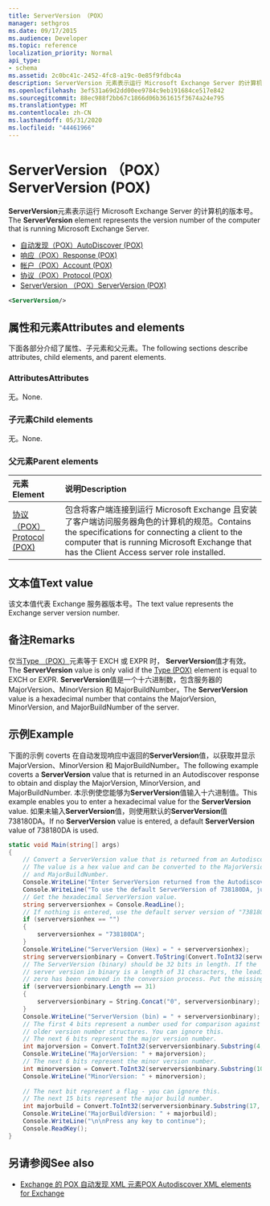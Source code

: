 ```yaml
---
title: ServerVersion （POX）
manager: sethgros
ms.date: 09/17/2015
ms.audience: Developer
ms.topic: reference
localization_priority: Normal
api_type:
- schema
ms.assetid: 2c0bc41c-2452-4fc8-a19c-0e85f9fdbc4a
description: ServerVersion 元素表示运行 Microsoft Exchange Server 的计算机的版本号。
ms.openlocfilehash: 3ef531a69d2dd00ee9784c9eb191684ce517e842
ms.sourcegitcommit: 88ec988f2bb67c1866d06b361615f3674a24e795
ms.translationtype: MT
ms.contentlocale: zh-CN
ms.lasthandoff: 05/31/2020
ms.locfileid: "44461966"
---
```

# <a name="serverversion-pox"></a><span data-ttu-id="74186-103">ServerVersion （POX）</span><span class="sxs-lookup"><span data-stu-id="74186-103">ServerVersion (POX)</span></span>

<span data-ttu-id="74186-104">**ServerVersion**元素表示运行 Microsoft Exchange Server 的计算机的版本号。</span><span class="sxs-lookup"><span data-stu-id="74186-104">The **ServerVersion** element represents the version number of the computer that is running Microsoft Exchange Server.</span></span> 
  
- [<span data-ttu-id="74186-105">自动发现（POX）</span><span class="sxs-lookup"><span data-stu-id="74186-105">AutoDiscover (POX)</span></span>](autodiscover-pox.md) 
- [<span data-ttu-id="74186-106">响应（POX）</span><span class="sxs-lookup"><span data-stu-id="74186-106">Response (POX)</span></span>](response-pox.md)
- [<span data-ttu-id="74186-107">帐户（POX）</span><span class="sxs-lookup"><span data-stu-id="74186-107">Account (POX)</span></span>](account-pox.md)
- [<span data-ttu-id="74186-108">协议（POX）</span><span class="sxs-lookup"><span data-stu-id="74186-108">Protocol (POX)</span></span>](protocol-pox.md)
- [<span data-ttu-id="74186-109">ServerVersion （POX）</span><span class="sxs-lookup"><span data-stu-id="74186-109">ServerVersion (POX)</span></span>](serverversion-pox.md)
  
```xml
<ServerVersion/>
```

## <a name="attributes-and-elements"></a><span data-ttu-id="74186-110">属性和元素</span><span class="sxs-lookup"><span data-stu-id="74186-110">Attributes and elements</span></span>

<span data-ttu-id="74186-111">下面各部分介绍了属性、子元素和父元素。</span><span class="sxs-lookup"><span data-stu-id="74186-111">The following sections describe attributes, child elements, and parent elements.</span></span>
  
### <a name="attributes"></a><span data-ttu-id="74186-112">Attributes</span><span class="sxs-lookup"><span data-stu-id="74186-112">Attributes</span></span>

<span data-ttu-id="74186-113">无。</span><span class="sxs-lookup"><span data-stu-id="74186-113">None.</span></span>
  
### <a name="child-elements"></a><span data-ttu-id="74186-114">子元素</span><span class="sxs-lookup"><span data-stu-id="74186-114">Child elements</span></span>

<span data-ttu-id="74186-115">无。</span><span class="sxs-lookup"><span data-stu-id="74186-115">None.</span></span>
  
### <a name="parent-elements"></a><span data-ttu-id="74186-116">父元素</span><span class="sxs-lookup"><span data-stu-id="74186-116">Parent elements</span></span>

|<span data-ttu-id="74186-117">**元素**</span><span class="sxs-lookup"><span data-stu-id="74186-117">**Element**</span></span>|<span data-ttu-id="74186-118">**说明**</span><span class="sxs-lookup"><span data-stu-id="74186-118">**Description**</span></span>|
|:-----|:-----|
|[<span data-ttu-id="74186-119">协议（POX）</span><span class="sxs-lookup"><span data-stu-id="74186-119">Protocol (POX)</span></span>](protocol-pox.md) <br/> |<span data-ttu-id="74186-120">包含将客户端连接到运行 Microsoft Exchange 且安装了客户端访问服务器角色的计算机的规范。</span><span class="sxs-lookup"><span data-stu-id="74186-120">Contains the specifications for connecting a client to the computer that is running Microsoft Exchange that has the Client Access server role installed.</span></span>  <br/> |
   
## <a name="text-value"></a><span data-ttu-id="74186-121">文本值</span><span class="sxs-lookup"><span data-stu-id="74186-121">Text value</span></span>

<span data-ttu-id="74186-122">该文本值代表 Exchange 服务器版本号。</span><span class="sxs-lookup"><span data-stu-id="74186-122">The text value represents the Exchange server version number.</span></span>
  
## <a name="remarks"></a><span data-ttu-id="74186-123">备注</span><span class="sxs-lookup"><span data-stu-id="74186-123">Remarks</span></span>

<span data-ttu-id="74186-124">仅当[Type （POX）](type-pox.md)元素等于 EXCH 或 EXPR 时， **ServerVersion**值才有效。</span><span class="sxs-lookup"><span data-stu-id="74186-124">The **ServerVersion** value is only valid if the [Type (POX)](type-pox.md) element is equal to EXCH or EXPR.</span></span> <span data-ttu-id="74186-125">**ServerVersion**值是一个十六进制数，包含服务器的 MajorVersion、MinorVersion 和 MajorBuildNumber。</span><span class="sxs-lookup"><span data-stu-id="74186-125">The **ServerVersion** value is a hexadecimal number that contains the MajorVersion, MinorVersion, and MajorBuildNumber of the server.</span></span> 
  
## <a name="example"></a><span data-ttu-id="74186-126">示例</span><span class="sxs-lookup"><span data-stu-id="74186-126">Example</span></span>

<span data-ttu-id="74186-127">下面的示例 coverts 在自动发现响应中返回的**ServerVersion**值，以获取并显示 MajorVersion、MinorVersion 和 MajorBuildNumber。</span><span class="sxs-lookup"><span data-stu-id="74186-127">The following example coverts a **ServerVersion** value that is returned in an Autodiscover response to obtain and display the MajorVersion, MinorVersion, and MajorBuildNumber.</span></span> <span data-ttu-id="74186-128">本示例使您能够为**ServerVersion**值输入十六进制值。</span><span class="sxs-lookup"><span data-stu-id="74186-128">This example enables you to enter a hexadecimal value for the **ServerVersion** value.</span></span> <span data-ttu-id="74186-129">如果未输入**ServerVersion**值，则使用默认的**ServerVersion**值738180DA。</span><span class="sxs-lookup"><span data-stu-id="74186-129">If no **ServerVersion** value is entered, a default **ServerVersion** value of 738180DA is used.</span></span> 
  
```csharp
static void Main(string[] args)
{
    // Convert a ServerVersion value that is returned from an Autodiscover request.
    // The value is a hex value and can be converted to the MajorVersion, MinorVersion,
    // and MajorBuildNumber.
    Console.WriteLine("Enter ServerVersion returned from the Autodiscover (eg. 738180DA) and Enter.");
    Console.WriteLine("To use the default ServerVersion of 738180DA, just hit Enter.");
    // Get the hexadecimal ServerVersion value.
    string serverversionhex = Console.ReadLine();
    // If nothing is entered, use the default server version of "738180DA"
    if (serverversionhex == "")
    {
        serverversionhex = "738180DA";
    }
    Console.WriteLine("ServerVersion (Hex) = " + serverversionhex);
    string serverversionbinary = Convert.ToString(Convert.ToInt32(serverversionhex, 16), 2);
    // The ServerVersion (binary) should be 32 bits in length. If the 
    // server version in binary is a length of 31 characters, the leading
    // zero has been removed in the conversion process. Put the missing zero back.
    if (serverversionbinary.Length == 31)
    {
        serverversionbinary = String.Concat("0", serverversionbinary);
    }
    Console.WriteLine("ServerVersion (bin) = " + serverversionbinary);
    // The first 4 bits represent a number used for comparison against  
    // older version number structures. You can ignore this.
    // The next 6 bits represent the major version number.
    int majorversion = Convert.ToInt32(serverversionbinary.Substring(4, 6), 2);
    Console.WriteLine("MajorVersion: " + majorversion);
    // The next 6 bits represent the minor version number.
    int minorversion = Convert.ToInt32(serverversionbinary.Substring(10, 6), 2);
    Console.WriteLine("MinorVersion: " + minorversion);
    
    // The next bit represent a flag - you can ignore this.
    // The next 15 bits represent the major build number.
    int majorbuild = Convert.ToInt32(serverversionbinary.Substring(17, 15), 2);
    Console.WriteLine("MajorBuildVersion: " + majorbuild);
    Console.WriteLine("\n\nPress any key to continue");
    Console.ReadKey();
}
```

## <a name="see-also"></a><span data-ttu-id="74186-130">另请参阅</span><span class="sxs-lookup"><span data-stu-id="74186-130">See also</span></span>

- [<span data-ttu-id="74186-131">Exchange 的 POX 自动发现 XML 元素</span><span class="sxs-lookup"><span data-stu-id="74186-131">POX Autodiscover XML elements for Exchange</span></span>](pox-autodiscover-xml-elements-for-exchange.md)

